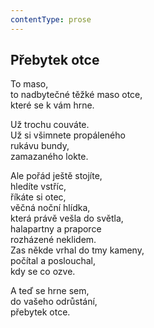 ```yaml
---
contentType: prose
---
```


## Přebytek otce

To maso,  
to nadbytečné těžké maso otce,  
které se k vám hrne.

Už trochu couváte.  
Už si všimnete propáleného  
rukávu bundy,  
zamazaného lokte.

Ale pořád ještě stojíte,  
hledíte vstříc,  
říkáte si otec,  
věčná noční hlídka,  
která právě vešla do světla,  
halapartny a praporce  
rozházené neklidem.  
Zas někde vrhal do tmy kameny,  
počítal a poslouchal,  
kdy se co ozve.

A teď se hrne sem,  
do vašeho odrůstání,  
přebytek otce.
